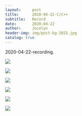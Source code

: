 ```yaml
---
layout:     post
title:      2020-04-22-C/C++
subtitle:   Record
date:       2020-04-22
author:     Jocelyn
header-img: img/post-bg-2015.jpg
catalog: true
---
```


2020-04-22-recording.

![](https://tva1.sinaimg.cn/large/007S8ZIlly1gfjjlaipjfj30u012t7kh.jpg)

![](https://tva1.sinaimg.cn/large/007S8ZIlly1gfjjlaapv4j30u012tqgp.jpg)

![](https://tva1.sinaimg.cn/large/007S8ZIlly1gfjjla1wucj30u012t4bc.jpg)

![](https://tva1.sinaimg.cn/large/007S8ZIlly1gfjjl9vj6zj30u012t7ge.jpg)

![](https://tva1.sinaimg.cn/large/007S8ZIlly1gfjjl9kutyj30u012t7g5.jpg)

![](https://tva1.sinaimg.cn/large/007S8ZIlly1gfjjl97kqnj30u012tgx1.jpg)



